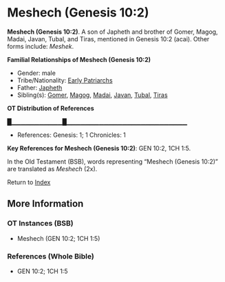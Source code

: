 # Meshech (Genesis 10:2)
**Meshech (Genesis 10:2)**. 
A son of Japheth and brother of Gomer, Magog, Madai, Javan, Tubal, and Tiras, mentioned in Genesis 10:2 (acai). 
Other forms include: 
*Meshek*. 




**Familial Relationships of Meshech (Genesis 10:2)**


* Gender: male
* Tribe/Nationality: [Early Patriarchs](../../../groups/md/acai/Earlypatriarchs.md)
* Father: [Japheth](Japheth.md)
* Sibling(s): [Gomer](Gomer.md), [Magog](Magog.md), [Madai](Madai.md), [Javan](Javan.md), [Tubal](Tubal.md), [Tiras](Tiras.md)


**OT Distribution of References**

█▁▁▁▁▁▁▁▁▁▁▁█▁▁▁▁▁▁▁▁▁▁▁▁▁▁▁▁▁▁▁▁▁▁▁▁▁▁
* References: Genesis: 1; 1 Chronicles: 1



**Key References for Meshech (Genesis 10:2)**: 
GEN 10:2, 1CH 1:5. 


In the Old Testament (BSB), words representing “Meshech (Genesis 10:2)” are translated as 
*Meshech* (2x). 




Return to [Index](00-Index.md)

## More Information

### OT Instances (BSB)

* Meshech (GEN 10:2; 1CH 1:5)



### References (Whole Bible)

* GEN 10:2; 1CH 1:5




